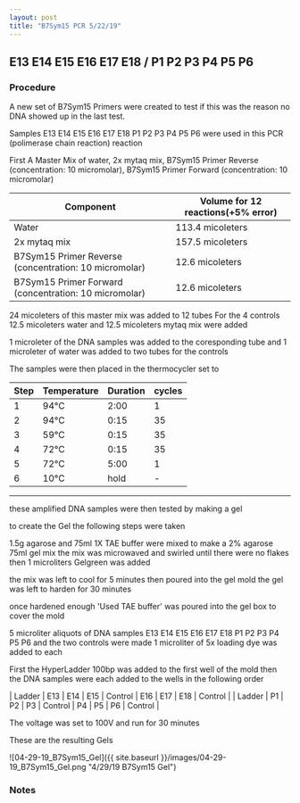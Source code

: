 ```yaml
---
layout: post
title: "B7Sym15 PCR 5/22/19"
---
```


##   E13 E14 E15 E16 E17 E18 / P1 P2 P3 P4 P5 P6 

### Procedure

A new set of B7Sym15 Primers were created to test if this was the reason no DNA showed up in the last test.

Samples E13 E14 E15 E16 E17 E18 P1 P2 P3 P4 P5 P6 were used in this PCR (polimerase chain reaction) reaction 

First A Master Mix of water, 2x mytaq mix, B7Sym15 Primer Reverse (concentration: 10 micromolar), B7Sym15 Primer Forward (concentration: 10 micromolar)


|Component| Volume for 12 reactions(+5% error)|
|---------|---------------------------|
|Water| 113.4 micoleters|
|2x mytaq mix| 157.5 micoleters|
|B7Sym15 Primer Reverse (concentration: 10 micromolar)| 12.6 micoleters|
|B7Sym15 Primer Forward (concentration: 10 micromolar)| 12.6 micoleters|

24 micoleters of this master mix was added to 12 tubes 
For the 4 controls 12.5 micoleters water and 12.5 micoleters mytaq mix were added

1 microleter of the DNA samples was added to the coresponding tube
and 1 microleter of water was added to two tubes for the controls

The samples were then placed in the thermocycler set to 


|Step|Temperature|Duration|cycles|
|----|-------|--------|-------|
|1|94°C|2:00|1|
|2|94°C|0:15|35|
|3|59°C|0:15|35|
|4|72°C|0:15|35|
|5|72°C|5:00|1|
|6|10°C|hold|-|

___________

these amplified DNA samples were then tested by making a gel

to create the Gel the following steps were taken 

1.5g agarose and 75ml 1X TAE buffer were mixed to make a 2% agarose 75ml gel mix 
the mix was microwaved and swirled until there were no flakes 
then 1 microliters Gelgreen was added

the mix was left to cool for 5 minutes then poured into the gel mold
the gel was left to harden for 30 minutes 

once hardened enough 'Used TAE buffer' was poured into the gel box to cover the mold

5 microliter aliquots of DNA samples E13 E14 E15 E16 E17 E18 P1 P2 P3 P4 P5 P6 and the two controls were made 
1 microliter of 5x loading dye was added to each

First the HyperLadder 100bp was added to the first well of the mold 
then the DNA samples were each added to the wells in the following order 

| Ladder | E13 | E14 | E15 | Control | E16 | E17 | E18 | Control |
| Ladder | P1 | P2 | P3 | Control | P4 | P5 | P6 | Control |

The voltage was set to 100V and run for 30 minutes


These are the resulting Gels

![04-29-19_B7Sym15_Gel]({{ site.baseurl }}/images/04-29-19_B7Sym15_Gel.png "4/29/19 B7Sym15 Gel")

### Notes